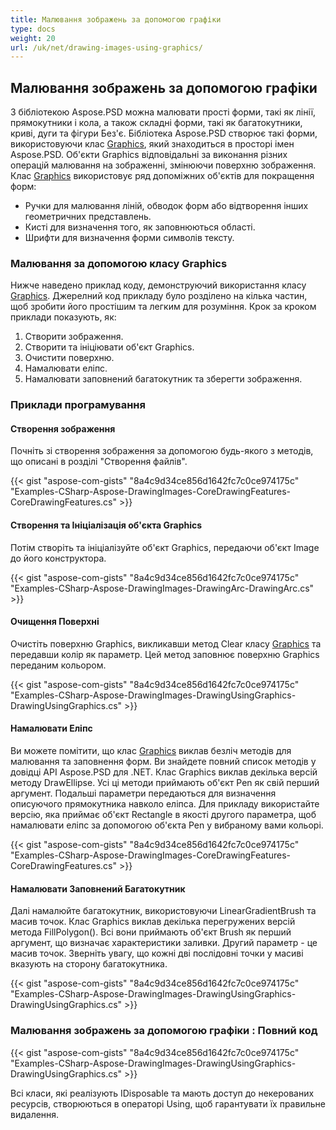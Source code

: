 ```yaml
---
title: Малювання зображень за допомогою графіки
type: docs
weight: 20
url: /uk/net/drawing-images-using-graphics/
---
```


## **Малювання зображень за допомогою графіки**
З бібліотекою Aspose.PSD можна малювати прості форми, такі як лінії, прямокутники і кола, а також складні форми, такі як багатокутники, криві, дуги та фігури Без'є. Бібліотека Aspose.PSD створює такі форми, використовуючи клас [Graphics](https://reference.aspose.com/psd/net/aspose.psd/graphics), який знаходиться в просторі імен Aspose.PSD. Об'єкти Graphics відповідальні за виконання різних операцій малювання на зображенні, змінюючи поверхню зображення. Клас [Graphics](https://reference.aspose.com/psd/net/aspose.psd/graphics) використовує ряд допоміжних об'єктів для покращення форм:

- Ручки для малювання ліній, обводок форм або відтворення інших геометричних представлень.
- Кисті для визначення того, як заповнюються області.
- Шрифти для визначення форми символів тексту.

### **Малювання за допомогою класу Graphics**
Нижче наведено приклад коду, демонструючий використання класу [Graphics](https://reference.aspose.com/psd/net/aspose.psd/graphics). Джерелний код прикладу було розділено на кілька частин, щоб зробити його простішим та легким для розуміння. Крок за кроком приклади показують, як:

1. Створити зображення.
1. Створити та ініціювати об'єкт Graphics.
1. Очистити поверхню.
1. Намалювати еліпс.
1. Намалювати заповнений багатокутник та зберегти зображення.

### **Приклади програмування**
#### **Створення зображення**
Почніть зі створення зображення за допомогою будь-якого з методів, що описані в розділі "Створення файлів".

{{< gist "aspose-com-gists" "8a4c9d34ce856d1642fc7c0ce974175c" "Examples-CSharp-Aspose-DrawingImages-CoreDrawingFeatures-CoreDrawingFeatures.cs" >}}
#### **Створення та Ініціалізація об'єкта Graphics**
Потім створіть та ініціалізуйте об'єкт Graphics, передаючи об'єкт Image до його конструктора.

{{< gist "aspose-com-gists" "8a4c9d34ce856d1642fc7c0ce974175c" "Examples-CSharp-Aspose-DrawingImages-DrawingArc-DrawingArc.cs" >}}
#### **Очищення Поверхні**
Очистіть поверхню Graphics, викликавши метод Clear класу [Graphics](https://reference.aspose.com/psd/net/aspose.psd/graphics) та передавши колір як параметр. Цей метод заповнює поверхню Graphics переданим кольором.

{{< gist "aspose-com-gists" "8a4c9d34ce856d1642fc7c0ce974175c" "Examples-CSharp-Aspose-DrawingImages-DrawingUsingGraphics-DrawingUsingGraphics.cs" >}}
#### **Намалювати Еліпс**
Ви можете помітити, що клас [Graphics](https://reference.aspose.com/psd/net/aspose.psd/graphics) виклав безліч методів для малювання та заповнення форм. Ви знайдете повний список методів у довідці API Aspose.PSD для .NET. Клас Graphics виклав декілька версій методу DrawEllipse. Усі ці методи приймають об'єкт Pen як свій перший аргумент. Подальші параметри передаються для визначення описуючого прямокутника навколо еліпса. Для прикладу використайте версію, яка приймає об'єкт Rectangle в якості другого параметра, щоб намалювати еліпс за допомогою об'єкта Pen у вибраному вами кольорі.

{{< gist "aspose-com-gists" "8a4c9d34ce856d1642fc7c0ce974175c" "Examples-CSharp-Aspose-DrawingImages-CoreDrawingFeatures-CoreDrawingFeatures.cs" >}}
#### **Намалювати Заповнений Багатокутник**
Далі намалюйте багатокутник, використовуючи LinearGradientBrush та масив точок. Клас Graphics виклав декілька перегружених версій метода FillPolygon(). Всі вони приймають об'єкт Brush як перший аргумент, що визначає характеристики заливки. Другий параметр - це масив точок. Зверніть увагу, що кожні дві послідовні точки у масиві вказують на сторону багатокутника.

{{< gist "aspose-com-gists" "8a4c9d34ce856d1642fc7c0ce974175c" "Examples-CSharp-Aspose-DrawingImages-DrawingUsingGraphics-DrawingUsingGraphics.cs" >}}
### **Малювання зображень за допомогою графіки : Повний код**
{{< gist "aspose-com-gists" "8a4c9d34ce856d1642fc7c0ce974175c" "Examples-CSharp-Aspose-DrawingImages-DrawingUsingGraphics-DrawingUsingGraphics.cs" >}}

Всі класи, які реалізують IDisposable та мають доступ до некерованих ресурсів, створюються в операторі Using, щоб гарантувати їх правильне видалення.
